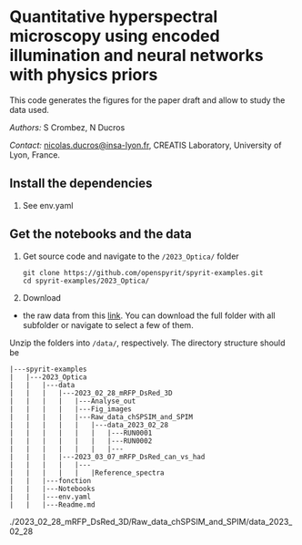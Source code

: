 # Quantitative hyperspectral microscopy using encoded illumination and neural networks with physics priors

This code generates the figures for the paper draft and allow to study the data used.

*Authors:* S Crombez, N Ducros

*Contact:* nicolas.ducros@insa-lyon.fr, CREATIS Laboratory, University of Lyon, France.

## Install the dependencies

1. See env.yaml

## Get the notebooks and the data

1.  Get source code and navigate to the `/2023_Optica/` folder
    ```shell
    git clone https://github.com/openspyrit/spyrit-examples.git
    cd spyrit-examples/2023_Optica/ 
    ```

2. Download 

* the raw data from this [link](https://pilot-warehouse.creatis.insa-lyon.fr/#collection/63caa9497bef31845d991351/folder/64218b0d0386da2747699efc). You can download the full folder with all subfolder or navigate to select a few of them.


Unzip the folders into `/data/`, respectively. The directory structure should be

```
|---spyrit-examples
|   |---2023_Optica
|   |   |---data
|   |   |   |---2023_02_28_mRFP_DsRed_3D
|   |   |   |	|---Analyse_out
|   |   |   |	|---Fig_images
|   |   |   |	|---Raw_data_chSPSIM_and_SPIM
|   |   |   |	|   |---data_2023_02_28
|   |   |   |	|   |   |---RUN0001
|   |   |   |	|   |   |---RUN0002
|   |   |   |	|   |   |---
|   |   |   |---2023_03_07_mRFP_DsRed_can_vs_had
|   |   |   |	|--- 
|   |   |   |	|   |Reference_spectra
|   |   |---fonction
|   |   |---Notebooks
|   |   |---env.yaml
|   |   |---Readme.md
```
./2023_02_28_mRFP_DsRed_3D/Raw_data_chSPSIM_and_SPIM/data_2023_02_28
